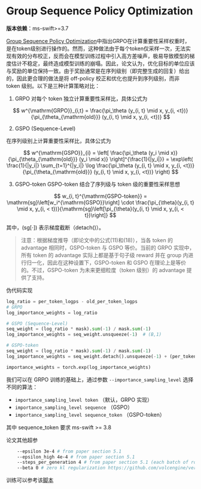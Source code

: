 # Group Sequence Policy Optimization

**版本依赖**：ms-swift>=3.7

[Group Sequence Policy Optimization](https://www.arxiv.org/abs/2507.18071)中指出GRPO在计算重要性采样权重时，是在token级别进行操作的。然而，这种做法由于每个token仅采样一次，无法实现有效的分布校正，反而会在模型训练过程中引入高方差噪声，极易导致模型的梯度估计不稳定，最终造成模型训练的崩塌。因此，论文认为，优化目标的单位应该与奖励的单位保持一致。由于奖励通常是在序列级别（即完整生成的回复）给出的，因此更合理的做法是将 off-policy 校正和优化也提升到序列级别，而非 token 级别。以下是三种计算策略对比：

1. GRPO
对每个 token 独立计算重要性采样比，具体公式为

$$
w^{\mathrm{GRPO}}_{i,t} = \frac{\pi_\theta (y_{i, t} \mid x, y_{i, <t})}{\pi_{\theta_{\mathrm{old}}} (y_{i, t} \mid x, y_{i, <t})}
$$

2. GSPO (Sequence-Level)

在序列级别上计算重要性采样比，具体公式为

$$
w^{\mathrm{GSPO}}_{i} = \left[ \frac{\pi_\theta (y_i \mid x)}{\pi_{\theta_{\mathrm{old}}} (y_i \mid x)} \right]^{\frac{1}{|y_i|}}
= \exp\left( \frac{1}{|y_i|} \sum_{t=1}^{|y_i|} \log \frac{\pi_\theta (y_{i, t} \mid x, y_{i, <t})}{\pi_{\theta_{\mathrm{old}}} (y_{i, t} \mid x, y_{i, <t})} \right)
$$

3. GSPO-token
GSPO-token 结合了序列级与 token 级的重要性采样思想

$$
w_{i, t}^{\mathrm{GSPO-token}} = \mathrm{sg}\left[w_i^{\mathrm{GSPO}}\right] \cdot \frac{\pi_{\theta}(y_{i, t} \mid x, y_{i, < t})}{\mathrm{sg}\left[\pi_{\theta}(y_{i, t} \mid x, y_{i, < t})\right]}
$$

其中，$(\mathrm{sg}[\cdot])$ 表示梯度截断（detach()）。

> 注意：根据梯度推导（即论文中的公式(11)和(18)），当各 token 的 advantage 相同时，GSPO-token 与 GSPO 等价。当前的 GRPO 实现中，所有 token 的 advantage 实际上都是基于句子级 reward 并在 group 内进行归一化，因此在这种设置下，GSPO-token 和 GSPO 在理论上是等价的。不过，GSPO-token 为未来更细粒度（token 级别）的 advantage 提供了支持。

伪代码实现
```python
log_ratio = per_token_logps - old_per_token_logps
# GRPO
log_importance_weights = log_ratio

# GSPO (Sequence-Level)
seq_weight = (log_ratio * mask).sum(-1) / mask.sum(-1)
log_importance_weights = seq_weight.unsqueeze(-1)  # (B,1)

# GSPO-token
seq_weight = (log_ratio * mask).sum(-1) / mask.sum(-1)
log_importance_weights = seq_weight.detach().unsqueeze(-1) + (per_token_logps - per_token_logps.detach())

importance_weights = torch.exp(log_importance_weights)
```

我们可以在 GRPO 训练的基础上，通过参数 `--importance_sampling_level` 选择不同的算法：

- `importance_sampling_level token` （默认，GRPO 实现）
- `importance_sampling_level sequence` （GSPO）
- `importance_sampling_level sequence_token` （GSPO-token）

其中 sequence_token 要求 ms-swift >= 3.8

论文其他超参
```bash
    --epsilon 3e-4 # from paper section 5.1
    --epsilon_high 4e-4 # from paper section 5.1
    --steps_per_generation 4 # from paper section 5.1 (each batch of rollout data is partitioned into four minibatches for gradient updates)
    --beta 0 # zero kl regularization https://github.com/volcengine/verl/pull/2775#issuecomment-3131807306
```

训练可以参考该[脚本](https://github.com/modelscope/ms-swift/blob/main/examples/train/grpo/internal/gspo.sh)
